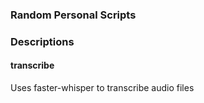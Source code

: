 ### Random Personal Scripts


### Descriptions

#### transcribe
Uses faster-whisper to transcribe audio files
